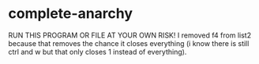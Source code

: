# complete-anarchy
RUN THIS PROGRAM OR FILE AT YOUR OWN RISK! I removed f4 from list2 because that removes the chance it closes everything (i know there is still ctrl and w but that only closes 1 instead of everything).
